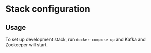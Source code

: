# Stack configuration

## Usage

To set up development stack, run `docker-compose up` and Kafka and Zookeeper will start.
